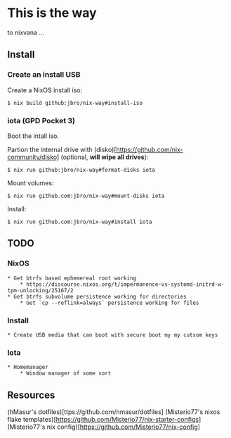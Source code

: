 # This is the way

to nixvana ...

## Install

### Create an install USB

Create a NixOS install iso:

    $ nix build github:jbro/nix-way#install-iso

### iota (GPD Pocket 3)

Boot the intall iso.

Partion the internal drive with (disko)[https://github.com/nix-community/disko] (optional, **will wipe all drives**):

    $ nix run github:jbro/nix-way#format-disks iota

Mount volumes:

    $ nix run github.com:jbro/nix-way#mount-disks iota
    
Install:

    $ nix run github.com:jbro/nix-way#install iota

## TODO

### NixOS

    * Get btrfs based ephemereal root working
        * https://discourse.nixos.org/t/impermanence-vs-systemd-initrd-w-tpm-unlocking/25167/2
    * Get btrfs subvolume persistence working for directories
        * Get `cp --reflink=always` persistence working for files

### Install

    * Create USB media that can boot with secure boot my my cutsom keys

### Iota

    * Homemanager
        * Window manager of some sort

## Resources

(hMasur's dotfiles)[ttps://github.com/nmasur/dotfiles]
(Misterio77's nixos flake templates)[https://github.com/Misterio77/nix-starter-configs]
(Misterio77's nix config)[https://github.com/Misterio77/nix-config]
